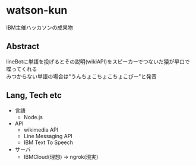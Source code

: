 # watson-kun
IBM主催ハッカソンの成果物

## Abstract
lineBotに単語を投げるとその説明(wikiAPI)をスピーカーでつないだ猿が早口で喋ってくれる \
みつからない単語の場合は"うんちょこちょこちょこぴー"と発音

## Lang, Tech etc
- 言語
    - Node.js
- API
    - wikimedia API
    - Line Messaging API
    - IBM Text To Speech
- サーバ
    - IBMCloud(理想) -> ngrok(現実)
